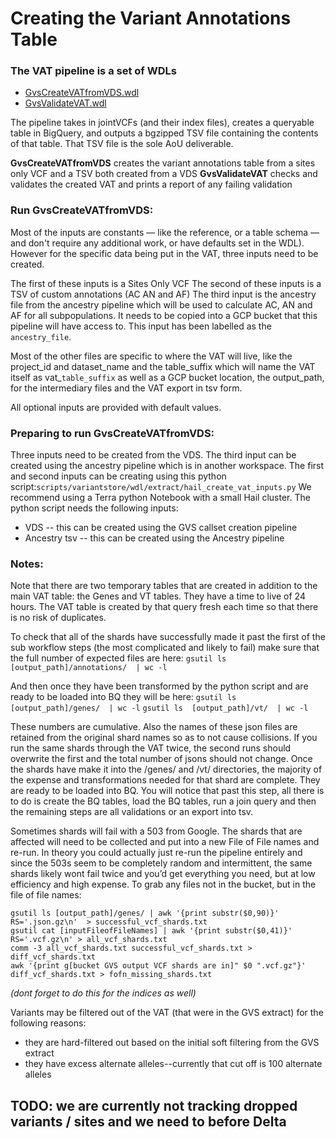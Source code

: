 
# Creating the Variant Annotations Table

### The VAT pipeline is a set of WDLs
- [GvsCreateVATfromVDS.wdl](/scripts/variantstore/wdl/GvsCreateVATfromVDS.wdl)
- [GvsValidateVAT.wdl](/scripts/variantstore/variant_annotations_table/GvsValidateVAT.wdl)

The pipeline takes in jointVCFs (and their index files), creates a queryable table in BigQuery, and outputs a bgzipped TSV file containing the contents of that table. That TSV file is the sole AoU deliverable.

**GvsCreateVATfromVDS** creates the variant annotations table from a sites only VCF and a TSV both created from a VDS
**GvsValidateVAT** checks and validates the created VAT and prints a report of any failing validation


### Run GvsCreateVATfromVDS:

Most of the inputs are constants — like the reference, or a table schema — and don't require any additional work, or have defaults set in the WDL). 
However for the specific data being put in the VAT, three inputs need to be created.

The first of these inputs is a Sites Only VCF
The second of these inputs is a TSV of custom annotations (AC AN and AF)
The third input is the ancestry file from the ancestry pipeline which will be used to calculate AC, AN and AF for all subpopulations. It needs to be copied into a GCP bucket that this pipeline will have access to. This input has been labelled as the `ancestry_file`.

Most of the other files are specific to where the VAT will live, like the project_id and dataset_name and the table_suffix which will name the VAT itself as vat_`table_suffix` as well as a GCP bucket location, the output_path, for the intermediary files and the VAT export in tsv form.

All optional inputs are provided with default values.

### Preparing to run GvsCreateVATfromVDS:
Three inputs need to be created from the VDS.
The third input can be created using the ancestry pipeline which is in another workspace.
The first and second inputs can be creating using this python script:`scripts/variantstore/wdl/extract/hail_create_vat_inputs.py`
We recommend using a Terra python Notebook with a small Hail cluster. 
The python script needs the following inputs:
* VDS -- this can be created using the GVS callset creation pipeline
* Ancestry tsv -- this can be created using the Ancestry pipeline


### Notes:

Note that there are two temporary tables that are created in addition to the main VAT table: the Genes and VT tables. They have a time to live of 24 hours.
The VAT table is created by that query fresh each time so that there is no risk of duplicates.  

To check that all of the shards have successfully made it past the first of the sub workflow steps (the most complicated and likely to fail) make sure that the full number of expected files are here:
`gsutil ls  [output_path]/annotations/  | wc -l`

And then once they have been transformed by the python script and are ready to be loaded into BQ they will be here:
`gsutil ls  [output_path]/genes/  | wc -l`
`gsutil ls  [output_path]/vt/  | wc -l`

These numbers are cumulative. Also the names of these json files are retained from the original shard names so as to not cause collisions. If you run the same shards through the VAT twice, the second runs should overwrite the first and the total number of jsons should not change.
Once the shards have make it into the /genes/ and /vt/ directories, the majority of the expense and transformations needed for that shard are complete.
They are ready to be loaded into BQ. You will notice that past this step, all there is to do is create the BQ tables, load the BQ tables, run a join query and then the remaining steps are all validations or an export into tsv.


Sometimes shards will fail with a 503 from Google. The shards that are affected will need to be collected and put into a new File of File names and re-run.
In theory you could actually just re-run the pipeline entirely and since the 503s seem to be completely random and intermittent, the same shards likely wont fail twice and you’d get everything you need, but at low efficiency and high expense.
To grab any files not in the bucket, but in the file of file names:

`gsutil ls [output_path]/genes/ | awk '{print substr($0,90)}' RS='.json.gz\n'  > successful_vcf_shards.txt`  
`gsutil cat [inputFileofFileNames] | awk '{print substr($0,41)}' RS='.vcf.gz\n' > all_vcf_shards.txt`  
`comm -3 all_vcf_shards.txt successful_vcf_shards.txt > diff_vcf_shards.txt`  
`awk '{print g[bucket GVS output VCF shards are in]" $0 ".vcf.gz"}' diff_vcf_shards.txt > fofn_missing_shards.txt`  

_(dont forget to do this for the indices as well)_

Variants may be filtered out of the VAT (that were in the GVS extract) for the following reasons:
- they are hard-filtered out based on the initial soft filtering from the GVS extract
- they have excess alternate alleles--currently that cut off is 100 alternate alleles

## TODO: we are currently not tracking dropped variants / sites and we need to before Delta












